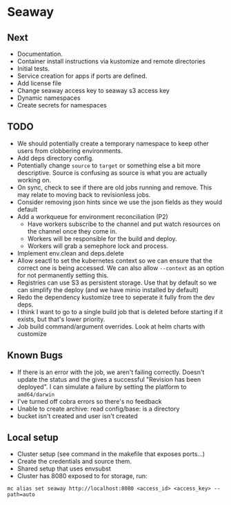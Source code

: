 # Seaway

## Next
* Documentation.
* Container install instructions via kustomize and remote directories
* Initial tests.
* Service creation for apps if ports are defined.
* Add license file
* Change seaway access key to seaway s3 access key
* Dynamic namespaces
* Create secrets for namespaces

## TODO
* We should potentially create a temporary namespace to keep other users from clobbering environments.
* Add deps directory config.
* Potentially change `source` to `target` or something else a bit more descriptive.  Source is confusing as source is what you are actually working on.
* On sync, check to see if there are old jobs running and remove.  This may relate to moving back to revisionless jobs.
* Consider removing json hints since we use the json fields as they would default
* Add a workqueue for environment reconciliation (P2)
  * Have workers subscribe to the channel and put watch resources on the channel once they come in.
  * Workers will be responsible for the build and deploy.
  * Workers will grab a semephore lock and process.
* Implement env.clean and deps.delete
* Allow seactl to set the kubernetes context so we can ensure that the correct one is being accessed.  We can also allow `--context` as an option for not permanently setting this.
* Registries can use S3 as persistent storage.  Use that by default so we can simplify the deploy (and we have minio installed by default)
* Redo the dependency kustomize tree to seperate it fully from the dev deps.
* I think I want to go to a single build job that is deleted before starting if it exists, but that's lower priority.
* Job build command/argument overrides.
Look at helm charts with customize

## Known Bugs
* If there is an error with the job, we aren't failing correctly.  Doesn't update the status and the gives a successful "Revision has been deployed".  I can simulate a failure by setting the platform to `amd64/darwin`
* I've turned off cobra errors so there's no feedback
* Unable to create archive: read config/base: is a directory
* bucket isn't created and user isn't created


## Local setup

* Cluster setup (see command in the makefile that exposes ports...)
* Create the credentials and source them.
* Shared setup that uses envsubst
* Cluster has 8080 exposed to for storage, run:
```
mc alias set seaway http://localhost:8080 <access_id> <access_key> --path=auto
```
